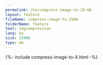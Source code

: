 ```yaml
---
permalink: /ko/compress-image-to-25-mb
layout: feature
fileName: compress-image-to-25mb
folderName: feature
tool: imgcompression
lang: ko
size: 25000
type: mb
---
```


{%- include compress-image-to-X.html -%}
